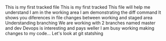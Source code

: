 This is my first tracked file
This is my first tracked 
This file will help me understand
I am in the working area
I am demonstrating the diff command
It shows you diferences in file changes between working and staged area
Understanding branching
We are working with 2 branches named master and dev
Devops is interesting and pays weller
I am busy working making changes to my code...
Let's look at git statshing

